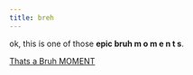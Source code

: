 ```yaml
---
title: breh
---
```

ok, this is one of those **epic bruh m o m e n t s**.

[Thats a Bruh MOMENT](https://www.youtube.com/watch?v=C0pMz3qi-1g)
